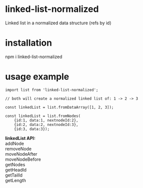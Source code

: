 # linked-list-normalized

Linked list in a normalized data structure (refs by id)

# installation

npm i linked-list-normalized

# usage example

```
import list from 'linked-list-normalized';

// both will create a normalized linked list of: 1 -> 2 -> 3

const linkedList = list.fromDataArray([1, 2, 3]);

const linkedList = list.fromNodes(
    {id:1, data:1, nextnodeId:2},
    {id:2, data:2, nextnodeId:3},
    {id:3, data:3});
```

**linkedList API:**<br/>
addNode<br/>
removeNode<br/>
moveNodeAfter<br/>
moveNodeBefore<br/>
getNodes<br/>
getHeadId<br/>
getTailId<br/>
getLength
